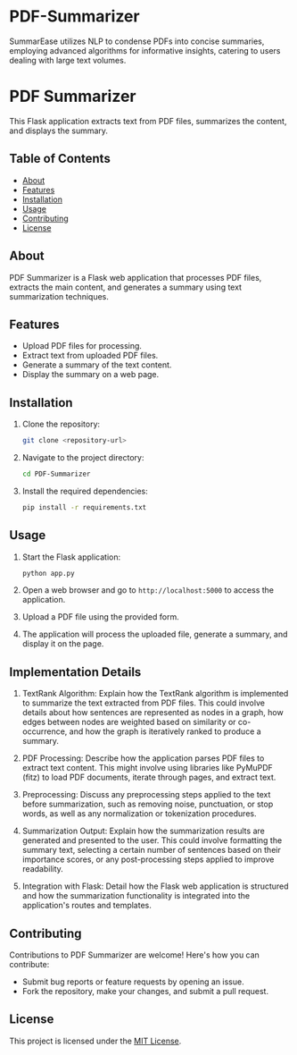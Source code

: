 # PDF-Summarizer
SummarEase utilizes NLP to condense PDFs into concise summaries, employing advanced algorithms for informative insights, catering to users dealing with large text volumes.


# PDF Summarizer

This Flask application extracts text from PDF files, summarizes the content, and displays the summary.

## Table of Contents

- [About](#about)
- [Features](#features)
- [Installation](#installation)
- [Usage](#usage)
- [Contributing](#contributing)
- [License](#license)

## About

PDF Summarizer is a Flask web application that processes PDF files, extracts the main content, and generates a summary using text summarization techniques.

## Features

- Upload PDF files for processing.
- Extract text from uploaded PDF files.
- Generate a summary of the text content.
- Display the summary on a web page.

## Installation

1. Clone the repository:
   ```bash
   git clone <repository-url>
   ```

2. Navigate to the project directory:
   ```bash
   cd PDF-Summarizer
   ```

3. Install the required dependencies:
   ```bash
   pip install -r requirements.txt
   ```

## Usage

1. Start the Flask application:
   ```bash
   python app.py
   ```

2. Open a web browser and go to `http://localhost:5000` to access the application.

3. Upload a PDF file using the provided form.

4. The application will process the uploaded file, generate a summary, and display it on the page.

## Implementation Details

1. TextRank Algorithm: Explain how the TextRank algorithm is implemented to summarize the text extracted from PDF files. This could involve details about how sentences are represented as nodes in a graph, how edges between nodes are weighted based on similarity or co-occurrence, and how the graph is iteratively ranked to produce a summary.

2. PDF Processing: Describe how the application parses PDF files to extract text content. This might involve using libraries like PyMuPDF (fitz) to load PDF documents, iterate through pages, and extract text.

3. Preprocessing: Discuss any preprocessing steps applied to the text before summarization, such as removing noise, punctuation, or stop words, as well as any normalization or tokenization procedures.

4. Summarization Output: Explain how the summarization results are generated and presented to the user. This could involve formatting the summary text, selecting a certain number of sentences based on their importance scores, or any post-processing steps applied to improve readability.

5. Integration with Flask: Detail how the Flask web application is structured and how the summarization functionality is integrated into the application's routes and templates.

## Contributing

Contributions to PDF Summarizer are welcome! Here's how you can contribute:

- Submit bug reports or feature requests by opening an issue.
- Fork the repository, make your changes, and submit a pull request.

## License

This project is licensed under the [MIT License](LICENSE).
